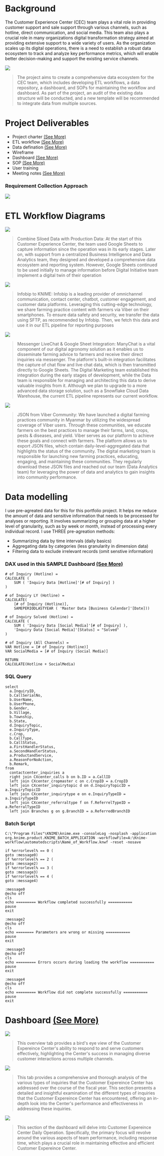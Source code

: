 # Background

The Customer Experience Center (CEC) team plays a vital role in providing customer support and sale support through various channels, such as hotline, direct communication, and social media. This team also plays a crucial role in many organizations digital transformation strategy aimed at providing extensive support to a wide variety of users. As the organization scales up its digital operations, there is a need to establish a robust data ecosystem to track and analyze key performance metrics, which will enable better decision-making and support the existing service channels. 


![](./Diagrams/Define_System_Requirements.png)

> The project aims to create a comprehensive data ecosystem for the CEC team, which includes developing ETL workflows, a data repository, a dashboard, and SOPs for maintaining the workflow and dashboard. As part of the project, an audit of the existing data structure will be conducted, and a new template will be recommended to integrate data from multiple sources.


# Project Deliverables
- Project charter [(See More)](https://bit.ly/43OcuA1)
- ETL workflow [(See More)](https://bit.ly/43Wj9s0)
- Data defination [(See More)](https://bit.ly/3n9NKSo)
- Wireframe
- Dashboard [(See More)](https://bit.ly/41tLZ1e)
- SOP [(See More)](https://bit.ly/3NxrWLf)
- User training
- Meeting notes [(See More)](https://bit.ly/3VmnccX)

### Requirement Collection Approach

![](./Diagrams/Requirement_Collection_Approach.png)


# ETL Workflow Diagrams

![](./Diagrams/Combine_Siloed_Data_with_OLAP.png)
> Combine Siloed Data with Production Data: At the start of this Customer Experience Center, the team used Google Sheets to capture information since the operation was in its early stages. Later on, with support from a centralized Business Intelligence and Data Analytics team, they designed and developed a comprehensive data ecosystem and reporting system. However, Google Sheets continued to be used initially to manage information before Digital Initiative team implement a digital twin of their operation

![](./Diagrams/ELT_process_from_Infobip_to_KNIME.png)
> Infobip to KNIME: Infobip is a leading provider of omnichannel communication, contact center, chatbot, customer engagement, and customer data platforms. Leveraging this cutting-edge technology, we share farming practice content with farmers via Viber on their smartphones. To ensure data safety and security, we transfer the data using SFTP, as recommended by Infobip. Then, we fetch this data and use it in our ETL pipeline for reporting purposes

![](./Diagrams/Messenger_LiveChat_Google_Sheet_Integration.png)
> Messenger LiveChat & Google Sheet Integration: ManyChat is a vital component of our digital agronomy solution as it enables us to disseminate farming advice to farmers and receive their direct inquiries via messenger. The platform's built-in integration facilitates the capture of chat flow and live chat data, which is then transmitted directly to Google Sheets. The Digital Marketing team established this integration during the early stages of development, while the Data team is responsible for managing and architecting this data to derive valuable insights from it. Although we plan to upgrade to a more advanced data storage solution, such as a Snowflake Cloud Data Warehouse, the current ETL pipeline represents our current workflow.

![](./Diagrams/Viber_Community_JSON_Parsing_Workflow.png)
> JSON from Viber Community: We have launched a digital farming practices community in Myanmar by utilizing the widespread coverage of Viber users. Through these communities, we educate farmers on the best practices to manage their farms, land, crops, pests & diseases, and yield. Viber serves as our platform to achieve these goals and connect with farmers.  The platform allows us to export JSON files, which contain daily-level-aggregated data that highlights the status of the community. The digital marketing team is responsible for launching new farming practices, educating, engaging, and maintaining these communities. They regularly download these JSON files and reached out our team (Data Analytics team) for leveraging the power of data and analytics to gain insights into community performance.

# Data modelling
I use pre-agreated data for this for this portfolio project. It helps me reduce the amount of data and sensitive information that needs to be processed for analyses or reporting. It involves summarizing or grouping data at a higher level of granularity, such as by week or month, instead of processing every individual record. I use THREE pre-agreation methods: 
- Summarizing data by time intervals (daily basics)
- Aggregating data by categories (less granularity in dimension data)
- Filtering data to exclude irrelevant records (omit senstive information)

[](./Diagrams/Data_Modeling.png)

### DAX used in this SAMPLE Dashboard [(See More)](https://bit.ly/3n9NKSo)

```
# of Inquiry (Hotline) =
CALCULATE (
    SUM ( 'Inquiry Data [Hotline]'[# of Inquiry] )
)
```
```
# of Inquiry LY (Hotline) = 
CALCULATE(
    [# of Inquiry (Hotline)],
    SAMEPERIODLASTYEAR ( 'Master Data [Business Calendar]'[Date]))
```
```
# of Inquiry Solved (Hotline) =
CALCULATE (
    SUM ( 'Inquiry Data [Social Media]'[# of Inquiry] ),
    'Inquiry Data [Social Media]'[Status] = "Solved"
)
```
```
# of Inquiry (All Channels) = 
VAR Hotline = [# of Inquiry (Hotline)]
VAR SocialMedia = [# of Inquiry (Social Media)]

RETURN 
CALCULATE(Hotline + SocialMedia)
```

### SQL Query

```
select 
  a.InquiryID,
  b.CallSerialNo,
  b.UserName,
  b.UserPhone,
  b.Gender,
  b.Village,
  b.Township,
  b.State,
  d.InquiryTopic, 
  e.InquiryType, 
  c.Crop,
  b.CallType, 
  b.CallStatus, 
  a.FirstHandlerStatus, 
  a.SecondHandlerStatus, 
  a.ProductandService, 
  a.ReasonForNoAction, 
  b.Remark, 
from 
  contactcenter_inquiries a 
  right join CXcenter_calls b on b.ID = a.CallID 
  left join CXcenter_cropmaster c on c.CropID = a.CropID 
  left join CXcenter_inquirytopic d on d.InquiryTopicID = a.InquiryTopicID 
  left join CXcenter_inquirytype e on e.InquiryTypeID = a.InquiryTypeID 
  left join CXcenter_referraltype f on f.ReferrelTypeID = a.ReferralTypeID 
  left join Branches g on g.BranchID = a.ReferredBranchID

```

### Batch Script
```
C:\"Program Files"\KNIME\knime.exe -consoleLog -nosplash -application org.knime.product.KNIME_BATCH_APPLICATION -workflowFile=A:\Knime-workflow\automatedscripts\Name_of_Workflow.knwf -reset -nosave

if %errorlevel% == 0 (
goto :message0)
if %errorlevel% == 2 (
goto :message2)
if %errorlevel% == 3 (
goto :message3)
if %errorlevel% == 4 (
goto :message4)

:message0
@echo off
cls
echo ========= Workflow completed successfully ===========
pause
exit

:message2
@echo off
cls
echo ======== Parameters are wrong or missing ===========
pause
exit

:message3
@echo off
cls
echo ========= Errors occurs during loading the workflow ===========
pause
exit

:message4
@echo off
cls
echo ========= Workflow did not complete successfully =========== 
pause
exit
```
# Dashboard [(See More)](https://bit.ly/41tLZ1e)
![](./Diagrams/1_Overview.png)
> This overview tab provides a bird's eye view of the Customer Expereince Center's ability to respond to and serve customers effectively, highlighting the Center's success in managing diverse customer interactions across multiple channels.

![](./Diagrams/2_Inquiry_Mix.png)
> This tab provides a comprehensive and thorough analysis of the various types of inquiries that the Customer Expereince Center has addressed over the course of the fiscal year. This section presents a detailed and insightful examination of the different types of inquiries that the Customer Expereince Center has encountered, offering an in-depth look into the Center's performance and effectiveness in addressing these inquiries.

![](./Diagrams/3_Call_Responses.png)
> This section of the dashboard will delve into Customer Expereince Center Daily Operation. Specifically, the primary focus will revolve around the various aspects of team performance, including response time, which plays a crucial role in maintaining effective and efficient Customer Expereince Center.